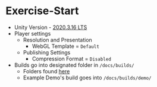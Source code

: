 # Exercise-Start

- Unity Version - [2020.3.16 LTS](https://unity3d.com/unity/qa/lts-releases?version=2020.3&page=1)
- Player settings
  - Resolution and Presentation
    - WebGL Template = `Default`
  - Publishing Settings
    - Compression Format = `Disabled`
- Builds go into designated folder in `/docs/builds/`
  - Folders found [here](/docs/builds/)
  - Example Demo's build goes into `/docs/builds/demo/`
